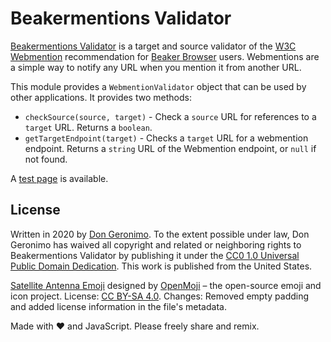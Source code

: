 # Beakermentions Validator

[Beakermentions Validator][1] is a target and source validator of the [W3C][2] [Webmention][3] recommendation for [Beaker Browser][4] users. Webmentions are a simple way to notify any URL when you mention it from another URL. 

This module provides a `WebmentionValidator` object that can be used by other applications. It provides two methods:

* `checkSource(source, target)` - Check a `source` URL for references to a `target` URL. Returns a `boolean`.
* `getTargetEndpoint(target)` - Checks a `target` URL for a webmention endpoint. Returns a `string` URL of the Webmention endpoint, or `null` if not found.

A [test page][5] is available.

## License

Written in 2020 by [Don Geronimo][6]. To the extent possible under law, Don Geronimo has waived all copyright and related or neighboring rights to Beakermentions Validator by publishing it under the [CC0 1.0 Universal Public Domain Dedication][7]. This work is published from the United States.

[Satellite Antenna Emoji][8] designed by [OpenMoji][9] – the open-source emoji and icon project. License: [CC BY-SA 4.0][10]. Changes: Removed empty padding and added license information in the file's metadata.

Made with ❤️ and JavaScript. Please freely share and remix.

[1]: hyper://18757df1063e9c2cbc539910b6e92f973c51cd54fd4532a72bd583749d22c4a0/
[2]: https://www.w3.org/
[3]: https://www.w3.org/TR/webmention/
[4]: https://beakerbrowser.com/
[5]: hyper://18757df1063e9c2cbc539910b6e92f973c51cd54fd4532a72bd583749d22c4a0/test/
[6]: hyper://9fa076bdc2a83f6d0d32ec010a71113b0d25eccf300a5eaedf72cf3326546c9a/
[7]: hyper://18757df1063e9c2cbc539910b6e92f973c51cd54fd4532a72bd583749d22c4a0/LICENSE
[8]: hyper://18757df1063e9c2cbc539910b6e92f973c51cd54fd4532a72bd583749d22c4a0/thumb.svg
[9]: https://openmoji.org/
[10]: https://creativecommons.org/licenses/by-sa/4.0/#